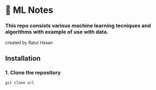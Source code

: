 # 🧠 ML Notes

### This repo consists various machine learning tecniques and algorithms with example of use with data.

created by Ratul Hasan


## Installation

### 1. Clone the repository
```shell
git clone url
```

